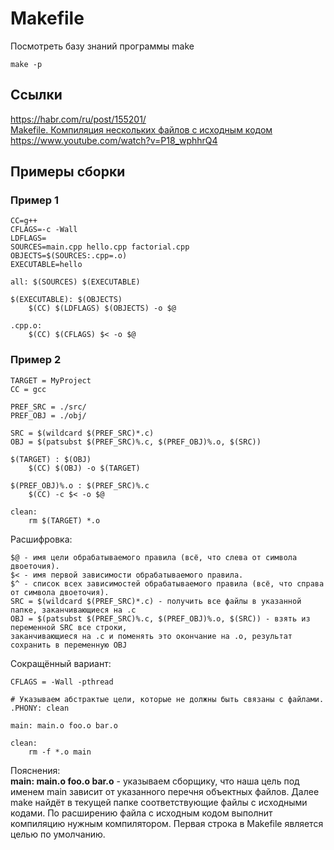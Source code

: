 # Makefile
Посмотреть базу знаний программы make
```
make -p
```
## Ссылки
https://habr.com/ru/post/155201/  
[Makefile. Компиляция нескольких файлов с исходным кодом](https://www.youtube.com/watch?v=9PeEYcYHHkM)  
https://www.youtube.com/watch?v=P18_wphhrQ4  

## Примеры сборки
### Пример 1
```
CC=g++
CFLAGS=-c -Wall
LDFLAGS=
SOURCES=main.cpp hello.cpp factorial.cpp
OBJECTS=$(SOURCES:.cpp=.o)
EXECUTABLE=hello

all: $(SOURCES) $(EXECUTABLE)
	
$(EXECUTABLE): $(OBJECTS) 
	$(CC) $(LDFLAGS) $(OBJECTS) -o $@

.cpp.o:
	$(CC) $(CFLAGS) $< -o $@
```
### Пример 2
```
TARGET = MyProject
CC = gcc

PREF_SRC = ./src/
PREF_OBJ = ./obj/

SRC = $(wildcard $(PREF_SRC)*.c)
OBJ = $(patsubst $(PREF_SRC)%.c, $(PREF_OBJ)%.o, $(SRC))

$(TARGET) : $(OBJ)
	$(CC) $(OBJ) -o $(TARGET)

$(PREF_OBJ)%.o : $(PREF_SRC)%.c
	$(CC) -c $< -o $@

clean:
	rm $(TARGET) *.o
```
Расшифровка:
```
$@ - имя цели обрабатываемого правила (всё, что слева от символа двоеточия).
$< - имя первой зависимости обрабатываемого правила.  
$^ - cписок всех зависимостей обрабатываемого правила (всё, что справа от символа двоеточия).
SRC = $(wildcard $(PREF_SRC)*.c) - получить все файлы в указанной папке, заканчивающиеся на .c  
OBJ = $(patsubst $(PREF_SRC)%.c, $(PREF_OBJ)%.o, $(SRC)) - взять из переменной SRC все строки,
заканчивающиеся на .c и поменять это окончание на .o, результат сохранить в переменную OBJ
```

Сокращённый вариант:
```
CFLAGS = -Wall -pthread

# Указываем абстрактые цели, которые не должны быть связаны с файлами.
.PHONY: clean

main: main.o foo.o bar.o

clean:
	rm -f *.o main
```
Пояснения:  
**main: main.o foo.o bar.o** - указываем сборщику, что наша цель под именем main зависит от указанного перечня объектных файлов. Далее make найдёт в текущей папке соответствующие файлы с исходными кодами. По расширению файла с исходным кодом выполнит компиляцию нужным компилятором.
Первая строка в Makefile является целью по умолчанию.
